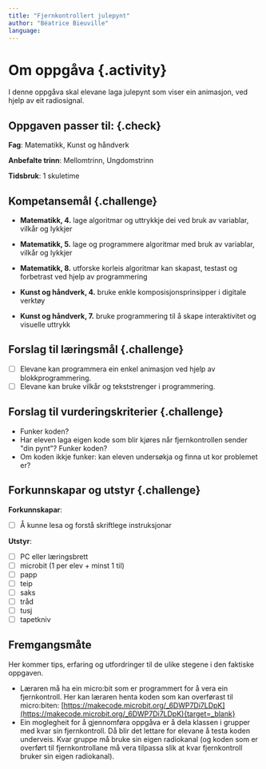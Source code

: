 ```yaml
---
title: "Fjernkontrollert julepynt"
author: "Béatrice Bieuville" 
language: 
---
```





# Om oppgåva {.activity}

I denne oppgåva skal elevane laga julepynt som viser ein animasjon, ved hjelp av eit radiosignal.

## Oppgaven passer til: {.check}

 **Fag**: Matematikk, Kunst og håndverk

**Anbefalte trinn**: Mellomtrinn, Ungdomstrinn

**Tidsbruk**: 1 skuletime

## Kompetansemål {.challenge}

- **Matematikk, 4.** lage algoritmar og uttrykkje dei ved bruk av variablar, vilkår og lykkjer

- **Matematikk, 5.** lage og programmere algoritmar med bruk av variablar, vilkår og lykkjer

- **Matematikk, 8.** utforske korleis algoritmar kan skapast, testast og forbetrast ved hjelp av programmering

- **Kunst og håndverk, 4.** bruke enkle komposisjonsprinsipper i digitale verktøy

- **Kunst og håndverk, 7.** bruke programmering til å skape interaktivitet og visuelle uttrykk

## Forslag til læringsmål {.challenge}

- [ ] Elevane kan programmera ein enkel animasjon ved hjelp av blokkprogrammering.
- [ ] Elevane kan bruke vilkår og tekststrenger i programmering.

## Forslag til vurderingskriterier {.challenge}

- Funker koden?
- Har eleven laga eigen kode som blir kjøres når fjernkontrollen sender "din pynt"? Funker koden?
- Om koden ikkje funker: kan eleven undersøkja og finna ut kor problemet er?

## Forkunnskapar og utstyr {.challenge}

**Forkunnskapar**: 
- [ ] Å kunne lesa og forstå skriftlege instruksjonar

**Utstyr**: 
- [ ] PC eller læringsbrett
- [ ] microbit (1 per elev + minst 1 til)
- [ ] papp
- [ ] teip
- [ ] saks
- [ ] tråd
- [ ] tusj
- [ ] tapetkniv

## Fremgangsmåte

Her kommer tips, erfaring og utfordringer til de ulike stegene i den faktiske
oppgaven. 

- Læraren må ha ein micro:bit som er programmert for å vera ein fjernkontroll. Her kan læraren henta koden som kan overførast til micro:biten: [https://makecode.microbit.org/_6DWP7Di7LDpK](https://makecode.microbit.org/_6DWP7Di7LDpK){target=_blank}
- Ein moglegheit for å gjennomføra oppgåva er å dela klassen i grupper med kvar sin fjernkontroll. Då blir det lettare for elevane å testa koden underveis. Kvar gruppe må bruke sin eigen radiokanal (og koden som er overført til fjernkontrollane må vera tilpassa slik at kvar fjernkontroll bruker sin eigen radiokanal).
